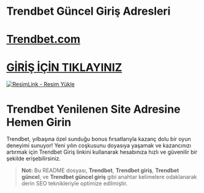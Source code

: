 # Trendbet Güncel Giriş Adresleri
#  <a href="https://trendbet6530.com/">Trendbet.com</a>

#  <a href="https://trendbet6530.com/">GİRİŞ İÇİN TIKLAYINIZ</a>

<meta charset="UTF-8">
    <meta name="viewport" content="width=device-width, initial-scale=1.0">
</head>
<body>

<a href="https://trendbet6530.com/" title="ResimLink - Resim Yükle"><img src="https://r.resimlink.com/MAG_VHEzp.jpg" title="ResimLink - Resim Yükle" alt="ResimLink - Resim Yükle"></a>
<a href="https://trendbet6530.com/">
</a>
</a>



# Trendbet Yenilenen Site Adresine Hemen Girin

Trendbet, yılbaşına özel sunduğu bonus fırsatlarıyla kazanç dolu bir oyun deneyimi sunuyor! Yeni yılın coşkusunu doyasıya yaşamak ve kazancınızı artırmak için Trendbet Giriş linkini kullanarak hesabınıza hızlı ve güvenilir bir şekilde erişebilirsiniz.

> **Not:** Bu README dosyası, **Trendbet**, **Trendbet giriş**, **Trendbet güncel**, ve **Trendbet güncel giriş** gibi anahtar kelimelere odaklanarak derin SEO teknikleriyle optimize edilmiştir.



